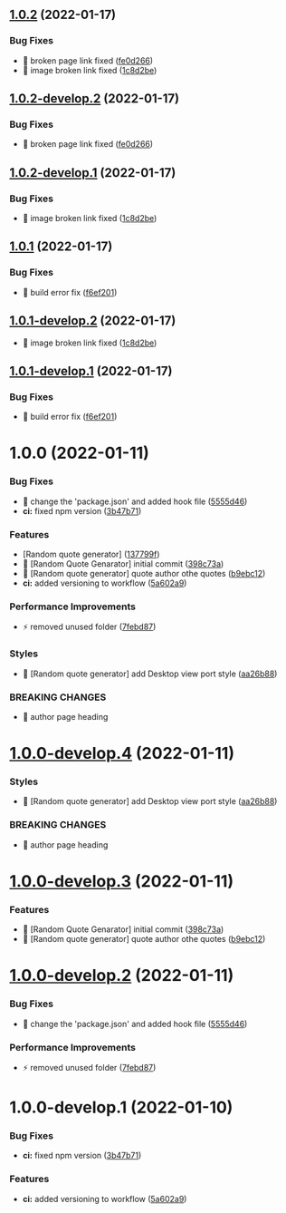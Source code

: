 ## [1.0.2](https://github.com/salindae25/Dev-challenges/compare/v1.0.1...v1.0.2) (2022-01-17)


### Bug Fixes

* 🐛 broken page link fixed ([fe0d266](https://github.com/salindae25/Dev-challenges/commit/fe0d266179de5241f5fe0df496a28130848be2f6))
* 🐛 image broken link fixed ([1c8d2be](https://github.com/salindae25/Dev-challenges/commit/1c8d2be10064469eaba9b98eb7e86a95e86000e8))

## [1.0.2-develop.2](https://github.com/salindae25/Dev-challenges/compare/v1.0.2-develop.1...v1.0.2-develop.2) (2022-01-17)


### Bug Fixes

* 🐛 broken page link fixed ([fe0d266](https://github.com/salindae25/Dev-challenges/commit/fe0d266179de5241f5fe0df496a28130848be2f6))

## [1.0.2-develop.1](https://github.com/salindae25/Dev-challenges/compare/v1.0.1...v1.0.2-develop.1) (2022-01-17)


### Bug Fixes

* 🐛 image broken link fixed ([1c8d2be](https://github.com/salindae25/Dev-challenges/commit/1c8d2be10064469eaba9b98eb7e86a95e86000e8))

## [1.0.1](https://github.com/salindae25/Dev-challenges/compare/v1.0.0...v1.0.1) (2022-01-17)

### Bug Fixes

- 🐛 build error fix ([f6ef201](https://github.com/salindae25/Dev-challenges/commit/f6ef20165798321303bd2991b019c8366540631c))

## [1.0.1-develop.2](https://github.com/salindae25/Dev-challenges/compare/v1.0.1-develop.1...v1.0.1-develop.2) (2022-01-17)

- 🐛 image broken link fixed ([1c8d2be](https://github.com/salindae25/Dev-challenges/commit/1c8d2be10064469eaba9b98eb7e86a95e86000e8))

## [1.0.1-develop.1](https://github.com/salindae25/Dev-challenges/compare/v1.0.0...v1.0.1-develop.1) (2022-01-17)

### Bug Fixes

- 🐛 build error fix ([f6ef201](https://github.com/salindae25/Dev-challenges/commit/f6ef20165798321303bd2991b019c8366540631c))

# 1.0.0 (2022-01-11)

### Bug Fixes

- 🐛 change the 'package.json' and added hook file ([5555d46](https://github.com/salindae25/Dev-challenges/commit/5555d463a4af8e9028a4dd795b414f13cab881bd))
- **ci:** fixed npm version ([3b47b71](https://github.com/salindae25/Dev-challenges/commit/3b47b71c71a7466cee56a4464a7ae1512f5a7d31))

### Features

- [Random quote generator] ([137799f](https://github.com/salindae25/Dev-challenges/commit/137799f0c876d5dec6b30203ad5ba027b7765cf4))
- 🎸 [Random Quote Genarator] initial commit ([398c73a](https://github.com/salindae25/Dev-challenges/commit/398c73ae253d24a3ad940b2faab5631431fe1963))
- 🎸 [Random quote generator] quote author othe quotes ([b9ebc12](https://github.com/salindae25/Dev-challenges/commit/b9ebc12d7eb043bbdf5af949b956a7a113295b6e))
- **ci:** added versioning to workflow ([5a602a9](https://github.com/salindae25/Dev-challenges/commit/5a602a9eaf0ccac478484195158c34e725fdb676))

### Performance Improvements

- ⚡️ removed unused folder ([7febd87](https://github.com/salindae25/Dev-challenges/commit/7febd877d3f143609a5d2f3e56f5ca1181b09d16))

### Styles

- 💄 [Random quote generator] add Desktop view port style ([aa26b88](https://github.com/salindae25/Dev-challenges/commit/aa26b88b11456ee82c41dc1907322adffeee4743))

### BREAKING CHANGES

- 🧨 author page heading

# [1.0.0-develop.4](https://github.com/salindae25/Dev-challenges/compare/v1.0.0-develop.3...v1.0.0-develop.4) (2022-01-11)

### Styles

- 💄 [Random quote generator] add Desktop view port style ([aa26b88](https://github.com/salindae25/Dev-challenges/commit/aa26b88b11456ee82c41dc1907322adffeee4743))

### BREAKING CHANGES

- 🧨 author page heading

# [1.0.0-develop.3](https://github.com/salindae25/Dev-challenges/compare/v1.0.0-develop.2...v1.0.0-develop.3) (2022-01-11)

### Features

- 🎸 [Random Quote Genarator] initial commit ([398c73a](https://github.com/salindae25/Dev-challenges/commit/398c73ae253d24a3ad940b2faab5631431fe1963))
- 🎸 [Random quote generator] quote author othe quotes ([b9ebc12](https://github.com/salindae25/Dev-challenges/commit/b9ebc12d7eb043bbdf5af949b956a7a113295b6e))

# [1.0.0-develop.2](https://github.com/salindae25/Dev-challenges/compare/v1.0.0-develop.1...v1.0.0-develop.2) (2022-01-11)

### Bug Fixes

- 🐛 change the 'package.json' and added hook file ([5555d46](https://github.com/salindae25/Dev-challenges/commit/5555d463a4af8e9028a4dd795b414f13cab881bd))

### Performance Improvements

- ⚡️ removed unused folder ([7febd87](https://github.com/salindae25/Dev-challenges/commit/7febd877d3f143609a5d2f3e56f5ca1181b09d16))

# 1.0.0-develop.1 (2022-01-10)

### Bug Fixes

- **ci:** fixed npm version ([3b47b71](https://github.com/salindae25/Dev-challenges/commit/3b47b71c71a7466cee56a4464a7ae1512f5a7d31))

### Features

- **ci:** added versioning to workflow ([5a602a9](https://github.com/salindae25/Dev-challenges/commit/5a602a9eaf0ccac478484195158c34e725fdb676))
